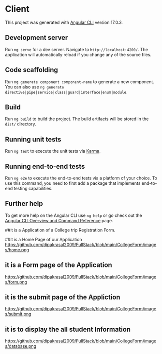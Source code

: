 # Client

This project was generated with [Angular CLI](https://github.com/angular/angular-cli) version 17.0.3.

## Development server

Run `ng serve` for a dev server. Navigate to `http://localhost:4200/`. The application will automatically reload if you change any of the source files.

## Code scaffolding

Run `ng generate component component-name` to generate a new component. You can also use `ng generate directive|pipe|service|class|guard|interface|enum|module`.

## Build

Run `ng build` to build the project. The build artifacts will be stored in the `dist/` directory.

## Running unit tests

Run `ng test` to execute the unit tests via [Karma](https://karma-runner.github.io).

## Running end-to-end tests

Run `ng e2e` to execute the end-to-end tests via a platform of your choice. To use this command, you need to first add a package that implements end-to-end testing capabilities.

## Further help

To get more help on the Angular CLI use `ng help` or go check out the [Angular CLI Overview and Command Reference](https://angular.io/cli) page.



##it is a Application of a College trip Registration Form.


##it is a Home Page of our Application
https://github.com/dipakrasal2009/FullStack/blob/main/CollegeForm/images/home.png


## it is a Form page of the Application
https://github.com/dipakrasal2009/FullStack/blob/main/CollegeForm/images/form.png


## it is the submit page of the Appliction
https://github.com/dipakrasal2009/FullStack/blob/main/CollegeForm/images/submit.png


## it is to display the all student Information
https://github.com/dipakrasal2009/FullStack/blob/main/CollegeForm/images/database.png




